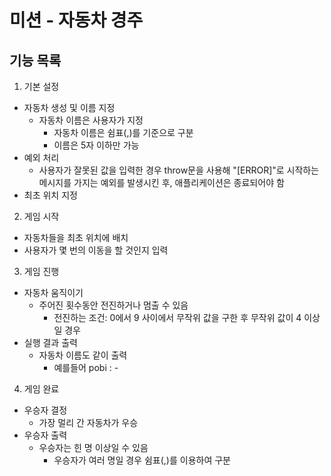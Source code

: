 # 미션 - 자동차 경주

## 기능 목록

1. 기본 설정

- 자동차 생성 및 이름 지정
  - 자동차 이름은 사용자가 지정
    - 자동차 이름은 쉼표(,)를 기준으로 구분
    - 이름은 5자 이하만 가능
- 예외 처리
  - 사용자가 잘못된 값을 입력한 경우 throw문을 사용해 "[ERROR]"로 시작하는 메시지를 가지는 예외를 발생시킨 후, 애플리케이션은 종료되어야 함
- 최초 위치 지정

2. 게임 시작

- 자동차들을 최초 위치에 배치
- 사용자가 몇 번의 이동을 할 것인지 입력

3. 게임 진행

- 자동차 움직이기
  - 주어진 횟수동안 전진하거나 멈출 수 있음
    - 전진하는 조건: 0에서 9 사이에서 무작위 값을 구한 후 무작위 값이 4 이상일 경우
- 실행 결과 출력
  - 자동차 이름도 같이 출력
    - 예를들어 pobi : -

4. 게임 완료

- 우승자 결정
  - 가장 멀리 간 자동차가 우승
- 우승자 출력
  - 우승자는 힌 명 이상일 수 있음
    - 우승자가 여러 명일 경우 쉼표(,)를 이용하여 구분

